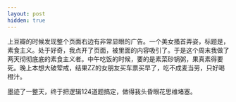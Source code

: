 ```yaml
---
layout: post
hidden: true
---
```

上豆瓣的时候发现整个页面右边有非常显眼的广告。一个美女搔首弄姿，标题是，素食主义。处于好奇，我点开了页面，被里面的内容吸引了。于是这个周末我做了两天彻彻底底的素食主义者。中午吃饭的时候，要的是素菜砂锅粥，果真素得要死。晚上本想大破荤戒，结果ZZ的女朋友买车票买早了，吃不成麦当劳，只好喝橙汁。

墨迹了一整天，终于把逻辑124道题搞定，做得我头昏眼花思维堵塞。